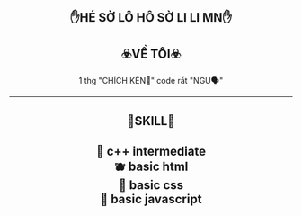 <div align="center">

✋HÉ SỜ LÔ HÔ SỜ LI LI MN✋
----
☣️VỀ TÔI☣️
---
1 thg "CHÍCH KÈN🐥" code rất "NGU🗣️"

---
🥷SKILL🥷
---
🍏 c++ intermediate<br>
🫐 basic html<br>
🥝 basic css<br>
🍇 basic javascript
---
</div>

